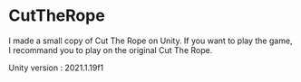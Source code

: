 # CutTheRope
I made a small copy of Cut The Rope on Unity. If you want to play the game, I recommand you to play on the original Cut The Rope. 

Unity version : 2021.1.19f1
